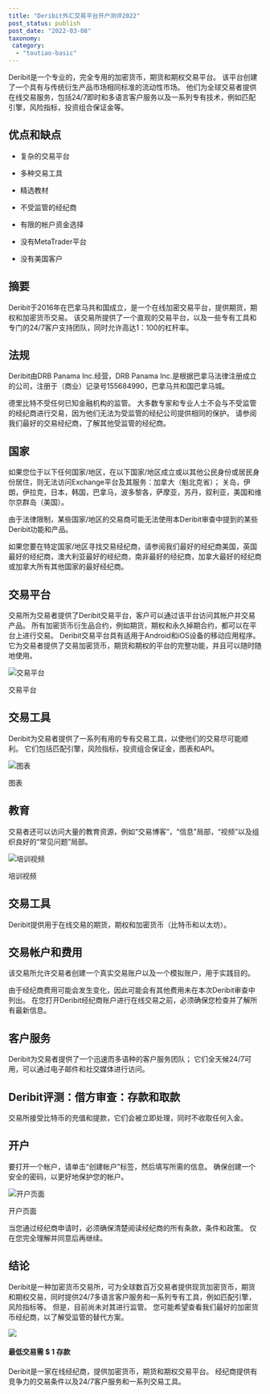 ```yaml
---
title: "Deribit外汇交易平台开户测评2022"
post_status: publish
post_date: "2022-03-08"
taxonomy:
 category: 
  - "toutiao-basic"
---
```


Deribit是一个专业的，完全专用的加密货币，期货和期权交易平台。 该平台创建了一个具有与传统衍生产品市场相同标准的流动性市场。 他们为全球交易者提供在线交易服务，包括24/7即时和多语言客户服务以及一系列专有技术，例如匹配引擎，风险指标，投资组合保证金等。

## 优点和缺点

- 复杂的交易平台
    
- 多种交易工具
    
- 精选教材
    
- 不受监管的经纪商
    
- 有限的帐户资金选择
    
- 没有MetaTrader平台
    
- 没有美国客户
    

## 摘要

Deribit于2016年在巴拿马共和国成立，是一个在线加密交易平台，提供期货，期权和加密货币交易。 该交易所提供了一个直观的交易平台，以及一些专有工具和专门的24/7客户支持团队，同时允许高达1：100的杠杆率。

## 法规

Deribit由DRB Panama Inc.经营，DRB Panama Inc.是根据巴拿马法律注册成立的公司，注册于（商业）记录号155684990，巴拿马共和国巴拿马城。

德里比特不受任何已知金融机构的监管。 大多数专家和专业人士不会与不受监管的经纪商进行交易，因为他们无法为受监管的经纪公司提供相同的保护。 请参阅我们最好的交易经纪商，了解其他受监管的经纪商。

## 国家

如果您位于以下任何国家/地区，在以下国家/地区成立或以其他公民身份或居民身份居住，则无法访问Exchange平台及其服务：加拿大（魁北克省）； 关岛，伊朗，伊拉克，日本，韩国，巴拿马，波多黎各，萨摩亚，苏丹，叙利亚，美国和维尔京群岛（美国）。

由于法律限制，某些国家/地区的交易商可能无法使用本Deribit审查中提到的某些Deribit功能和产品。

如果您要在特定国家/地区寻找交易经纪商，请参阅我们最好的经纪商美国，英国最好的经纪商，澳大利亚最好的经纪商，南非最好的经纪商，加拿大最好的经纪商或加拿大所有其他国家的最好经纪商。

## 交易平台

交易所为交易者提供了Deribit交易平台，客户可以通过该平台访问其帐户并交易产品。 所有加密货币衍生品合约，例如期货，期权和永久掉期合约，都可以在平台上进行交易。 Deribit交易平台具有适用于Android和iOS设备的移动应用程序。 它为交易者提供了交易加密货币，期货和期权的平台的完整功能，并且可以随时随地使用。

![交易平台](https://cdn.fendou.la/funstoutiao/2020/11/Deribit-Review-Trading-Platform--981x1024.jpg "交易平台")

交易平台

## 交易工具

Deribit为交易者提供了一系列有用的专有交易工具，以使他们的交易尽可能顺利。 它们包括匹配引擎，风险指标，投资组合保证金，图表和API。

![图表](https://cdn.fendou.la/funstoutiao/2020/11/Deribit-Review-Charts.jpg "图表")

图表

## 教育

交易者还可以访问大量的教育资源，例如“交易博客”，“信息”局部，“视频”以及组织良好的“常见问题”局部。

![培训视频](https://cdn.fendou.la/funstoutiao/2020/11/Deribit-Review-Training-Videos-.jpg "培训视频")

培训视频

## 交易工具

Deribit提供用于在线交易的期货，期权和加密货币（比特币和以太坊）。

## 交易帐户和费用

该交易所允许交易者创建一个真实交易账户以及一个模拟账户，用于实践目的。

由于经纪商费用可能会发生变化，因此可能会有其他费用未在本次Deribit审查中列出。 在您打开Deribit经纪商账户进行在线交易之前，必须确保您检查并了解所有最新信息。

## 客户服务

Deribit为交易者提供了一个迅速而多语种的客户服务团队； 它们全天候24/7可用，可以通过电子邮件和社交媒体进行访问。

## Deribit评测：借方审查：存款和取款

交易所接受比特币的充值和提款，它们会被立即处理，同时不收取任何入金。

## 开户

要打开一个帐户，请单击“创建帐户”标签，然后填写所需的信息。 确保创建一个安全的密码，以更好地保护您的帐户。

![开户页面](https://cdn.fendou.la/funstoutiao/2020/11/Deribit-Review-Account-Opening-Page.jpg "开户页面")

开户页面

当您通过经纪商申请时，必须确保清楚阅读经纪商的所有条款，条件和政策。 仅在您完全理解并同意后再继续。

## 结论

Deribit是一种加密货币交易所，可为全球数百万交易者提供现货加密货币，期货和期权交易，同时提供24/7多语言客户服务和一系列专有工具，例如匹配引擎，风险指标等。 但是，目前尚未对其进行监管。 您可能希望查看我们最好的加密货币经纪商，以了解受监管的替代方案。

![](https://cdn.fendou.la/funstoutiao/2020/11/Deribit-Logo.png)

#### 最低交易需 **$ 1** 存款

Deribit是一家在线经纪商，提供加密货币，期货和期权交易平台。 经纪商提供有竞争力的交易条件以及24/7客户服务和一系列交易工具。
